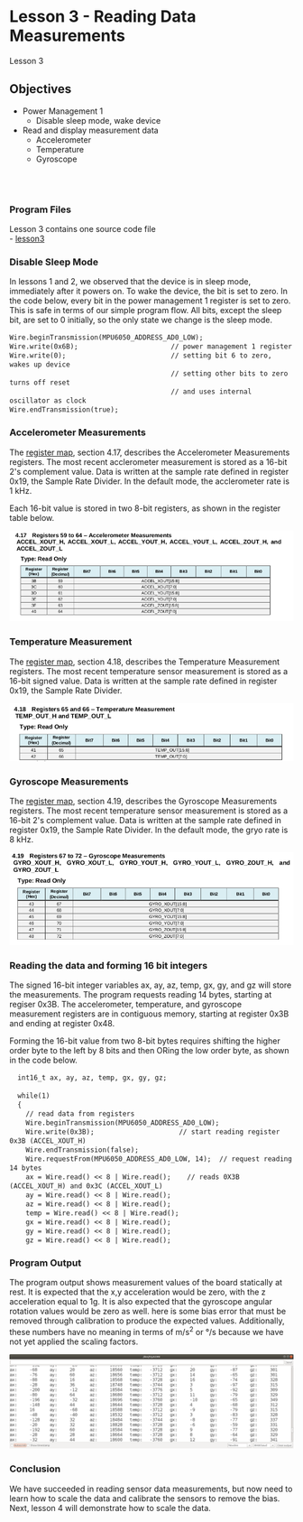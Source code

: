 # Lesson 3 - Reading Data Measurements

Lesson 3 

## Objectives
- Power Management 1
    - Disable sleep mode, wake device
- Read and display measurement data
    - Accelerometer
    - Temperature
    - Gyroscope
<br>
<br>

### Program Files

Lesson 3 contains one source code file <br>
    - [lesson3](../lesson3/lesson3.ino)<br>

### Disable Sleep Mode

In lessons 1 and 2, we observed that the device is in sleep mode, immediately after it powers on. To wake the device, the bit is set to zero. In the code below, every bit in the power management 1 register is set to zero. This is safe in terms of our simple program flow. All bits, except the sleep bit, are set to 0 initially, so the only state we change is the sleep mode.

```
Wire.beginTransmission(MPU6050_ADDRESS_AD0_LOW);
Wire.write(0x6B);                       // power management 1 register
Wire.write(0);                          // setting bit 6 to zero, wakes up device
                                        // setting other bits to zero turns off reset
                                        // and uses internal oscillator as clock
Wire.endTransmission(true);
```

### Accelerometer Measurements

The [register map](../datasheet/MPU-6000-Register-Map.pdf), section 4.17, describes the Accelerometer Measurements registers. The most recent acclerometer measurement is stored as a 16-bit 2's complement value. Data is written at the sample rate defined in register 0x19, the Sample Rate Divider. In the default mode, the acclerometer rate is 1 kHz.

Each 16-bit value is stored in two 8-bit registers, as shown in the register table below.

![Accelerometer Measurement Registers](./images/accel_measure_reg.png "accelerometer measurement registers")<br>


### Temperature Measurement

The [register map](../datasheet/MPU-6000-Register-Map.pdf), section 4.18, describes the Temperature Measurement registers. The most recent temperature sensor measurement is stored as a 16-bit signed value. Data is written at the sample rate defined in register 0x19, the Sample Rate Divider.

![Temperature Measurement Registers](./images/temp_measure_reg.png "temperature measurement registers")<br>


### Gyroscope Measurements

The [register map](../datasheet/MPU-6000-Register-Map.pdf), section 4.19, describes the Gyroscope Measurements registers. The most recent temperature sensor measurement is stored as a 16-bit 2's complement value. Data is written at the sample rate defined in register 0x19, the Sample Rate Divider. In the default mode, the gryo rate is 8 kHz.

![Gyroscope Measurement Registers](./images/gyro_measure_reg.png "gyroscope measurement registers")<br>


### Reading the data and forming 16 bit integers

The signed 16-bit integer variables ax, ay, az, temp, gx, gy, and gz will store the measurements. The program requests reading 14 bytes, starting at regiser 0x3B. The accelerometer, temperature, and gyroscope measurement registers are in contiguous memory, starting at register 0x3B and ending at register 0x48.

Forming the 16-bit value from two 8-bit bytes requires shifting the higher order byte to the left by 8 bits and then ORing the low order byte, as shown in the code below.

```
  int16_t ax, ay, az, temp, gx, gy, gz;
  
  while(1)
  {
    // read data from registers
    Wire.beginTransmission(MPU6050_ADDRESS_AD0_LOW);
    Wire.write(0x3B);                     // start reading register 0x3B (ACCEL_XOUT_H)
    Wire.endTransmission(false);
    Wire.requestFrom(MPU6050_ADDRESS_AD0_LOW, 14);  // request reading 14 bytes
    ax = Wire.read() << 8 | Wire.read();    // reads 0X3B (ACCEL_XOUT_H) and 0x3C (ACCEL_XOUT_L)
    ay = Wire.read() << 8 | Wire.read(); 
    az = Wire.read() << 8 | Wire.read(); 
    temp = Wire.read() << 8 | Wire.read(); 
    gx = Wire.read() << 8 | Wire.read(); 
    gy = Wire.read() << 8 | Wire.read(); 
    gz = Wire.read() << 8 | Wire.read(); 
```


### Program Output

The program output shows measurement values of the board statically at rest. It is expected that the x,y acceleration would be zero, with the z acceleration equal to 1g. It is also expected that the gyroscope angular rotation values would be zero as well. here is some bias error that must be removed through calibration to produce the expected values. Additionally, these numbers have no meaning in terms of m/s<sup>2</sup> or &deg;/s because we have not yet applied the scaling factors.<br>

![Program Output](./images/program_output.png "program_output")<br>

### Conclusion

We have succeeded in reading sensor data measurements, but now need to learn how to scale the data and calibrate the sensors to remove the bias. Next, lesson 4 will demonstrate how to scale the data.<br>
